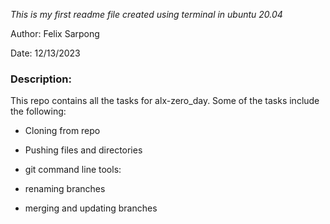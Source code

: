 _This is my first readme file created using terminal in ubuntu 20.04_

Author: Felix Sarpong

Date: 12/13/2023

### Description:
This repo contains all the tasks for alx-zero_day. Some of the tasks include the following:
- Cloning from repo
- Pushing files and directories
- git command line tools:

- renaming branches
- merging and updating branches
